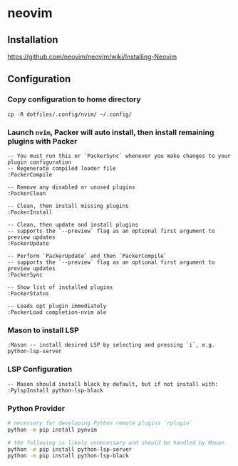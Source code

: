 # neovim
## Installation
https://github.com/neovim/neovim/wiki/Installing-Neovim

## Configuration
### Copy configuration to home directory
`cp -R dotfiles/.config/nvim/ ~/.config/`

### Launch `nvim`, Packer will auto install, then install remaining plugins with Packer
```
-- You must run this or `PackerSync` whenever you make changes to your plugin configuration
-- Regenerate compiled loader file
:PackerCompile

-- Remove any disabled or unused plugins
:PackerClean

-- Clean, then install missing plugins
:PackerInstall

-- Clean, then update and install plugins
-- supports the `--preview` flag as an optional first argument to preview updates
:PackerUpdate

-- Perform `PackerUpdate` and then `PackerCompile`
-- supports the `--preview` flag as an optional first argument to preview updates
:PackerSync

-- Show list of installed plugins
:PackerStatus

-- Loads opt plugin immediately
:PackerLoad completion-nvim ale
```

### Mason to install LSP
```
:Mason -- install desired LSP by selecting and pressing `i`, e.g. python-lsp-server
```

### LSP Configuration
```
-- Mason should install black by default, but if not install with:
:PylspInstall python-lsp-black
```

### Python Provider
```bash
# necessary for developing Python remote plugins `rplugin`
python -m pip install pynvim

# the following is likely unnecessary and should be handled by Mason
python -m pip install python-lsp-server
python -m pip install python-lsp-black 
```

